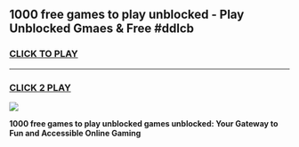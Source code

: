 
## 1000 free games to play unblocked - Play Unblocked Gmaes & Free #ddlcb
<h3>
<a href="https://news.freeplayer.one?title=1000_free_games_to_play_unblocked&ref=24F">CLICK TO PLAY</a></h3>
<hr>

<h3>
<a href="https://news.freeplayer.one?title=1000_free_games_to_play_unblocked&ref=24F">CLICK 2 PLAY</a>
  
</h3>

<a href="https://news.freeplayer.one?title=1000_free_games_to_play_unblocked&ref=24F/"><img src="https://clearcache.store/games.png"></a>


**1000 free games to play unblocked games unblocked: Your Gateway to Fun and Accessible Online Gaming**
